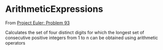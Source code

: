 # ArithmeticExpressions

From [Project Euler: Problem 93](https://projecteuler.net/problem=93)

Calculates the set of four distinct digits for which the longest set of consecutive positive integers from 1 to n can be obtained using arithmetic operators
